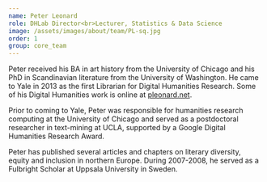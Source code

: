 ```yaml
---
name: Peter Leonard
role: DHLab Director<br>Lecturer, Statistics & Data Science
image: /assets/images/about/team/PL-sq.jpg
order: 1
group: core_team
---
```


Peter received his BA in art history from the University of Chicago and his PhD in Scandinavian literature from the University of Washington. He came to Yale in 2013 as the first Librarian for Digital Humanities Research. Some of his Digital Humanities work is online at [pleonard.net](http://pleonard.net).

Prior to coming to Yale, Peter was responsible for humanities research computing at the University of Chicago and served as a postdoctoral researcher in text-mining at UCLA, supported by a Google Digital Humanities Research Award.

Peter has published several articles and chapters on literary diversity, equity and inclusion in northern Europe. During 2007-2008, he served as a Fulbright Scholar at Uppsala University in Sweden.
